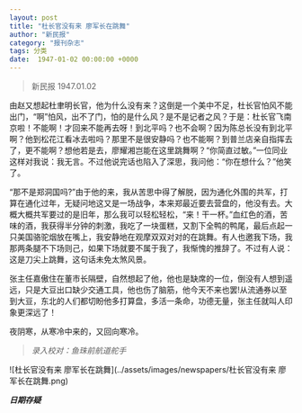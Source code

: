 ```yaml
---
layout: post
title: "杜长官没有来 廖军长在跳舞"
author: "新民报"
category: "报刊杂志"
tags: 分类
date:  1947-01-02 00:00:00 +0000
---
```

> 新民报 1947.01.02


由赵又想起杜聿明长官，他为什么没有来？这倒是一个美中不足，杜长官怕风不能出门，“啊”怕风，出不了门，怕的是什么风？是不是记者之风？于是：杜长官飞南京啦！不能啊！才回来不能再去呀！到北平吗？也不会啊？因为陈总长没有到北平啊？他到松花江看冰去啦吗？那里不是很安静吗？也不能啊？到普兰店亲自指挥去了，更不能啊？想他若是去，廖耀湘岂能在这里跳舞啊？“你简直过敏。”一位同业这样对我说：我无言。不过他说完话也陷入了深思，我问他：“你在想什么？”他笑了。

“那不是郑洞国吗?”由于他的来，我从苦思中得了解脱，因为通化外围的共军，打算在通化过年，无疑问地这又是一场战争，本来郑最近要去营盘的，他没有去。大概大概共军要过的是旧年，那么我可以轻松轻松，“来！干一杯。”血红色的酒，苦味的酒，我获得半分钟的刺激，我吃了一块蛋糕，又割下全鸭的鸭尾，最后点起一只美国骆驼烟放在嘴上，我安静地在观摩双双对对的在跳舞。有人也邀我下场，我那两条腿不下场则己，如果下场就要不属于我了，我惭愧的推辞了。不过有人说：这是刀尖上跳舞，这句话未免太煞风景。

张主任嘉傲住在董市长隔壁，自然想起了他，他也是缺席的一位，倒没有人想到遥远，只是大豆出口缺少交通工具，他也伤了脑筋，他今天不来也罢!从流通券以至到大豆，东北的人们都切盼他多打算盘，多活一条命，功德无量，张主任就叫人印象更深远了！

夜阴寒，从寒冷中来的，又回向寒冷。

> *录入校对：鱼珠前航道舵手*


![杜长官没有来 廖军长在跳舞](../assets/images/newspapers/杜长官没有来 廖军长在跳舞.png)

> *<!-- 图源：佚名 -->*


***日期存疑***
